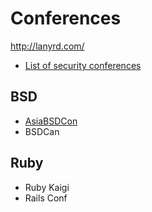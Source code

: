 # Conferences

<http://lanyrd.com/>

- [List of security conferences](../security/security_life.md)

## BSD

- [AsiaBSDCon](http://asiabsdcon.org)
- BSDCan

## Ruby

- Ruby Kaigi
- Rails Conf